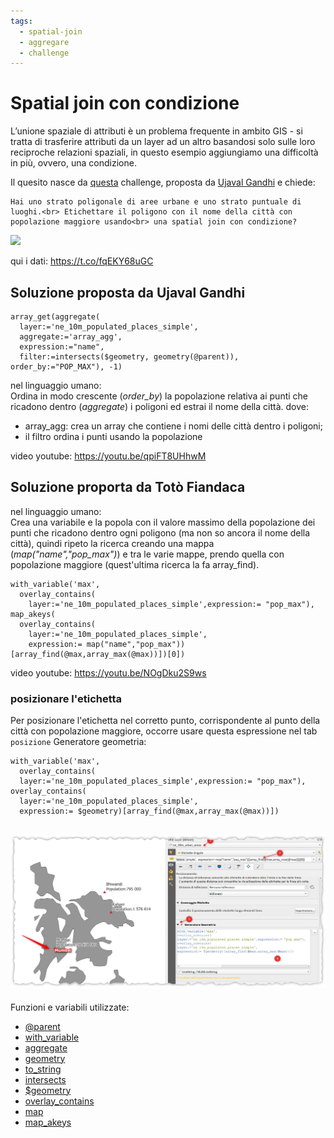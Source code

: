 ```yaml
---
tags:
  - spatial-join
  - aggregare
  - challenge
---
```


# Spatial join con condizione

L’unione spaziale di attributi è un problema frequente in ambito GIS - si tratta di trasferire attributi da un layer ad un altro basandosi solo sulle loro reciproche relazioni spaziali, in questo esempio aggiungiamo una difficoltà in più, ovvero, una condizione. 

Il quesito nasce da [questa](https://twitter.com/spatialthoughts/status/1684895102001614848) challenge, proposta da [Ujaval Gandhi](https://twitter.com/spatialthoughts) e chiede:

```
Hai uno strato poligonale di aree urbane e uno strato puntuale di luoghi.<br> Etichettare il poligono con il nome della città con popolazione maggiore usando<br> una spatial join con condizione? 
```

[![](https://pbs.twimg.com/media/F2HzGagbcAA8NpB?format=jpg&name=large)](https://pbs.twimg.com/media/F2HzGagbcAA8NpB?format=jpg&name=large)

qui i dati: <https://t.co/fqEKY68uGC>

## Soluzione proposta da Ujaval Gandhi

```
array_get(aggregate(
  layer:='ne_10m_populated_places_simple',
  aggregate:='array_agg',
  expression:="name",
  filter:=intersects($geometry, geometry(@parent)), order_by:="POP_MAX"), -1)
```

nel linguaggio umano:<br>
Ordina in modo crescente (_order_by_) la popolazione relativa ai punti che ricadono dentro (_aggregate_) i poligoni ed estrai il nome della città.
dove:
- array_agg: crea un array che contiene i nomi delle città dentro i poligoni;
- il filtro ordina i punti usando la popolazione

video youtube: <https://youtu.be/qpiFT8UHhwM>

## Soluzione proporta da Totò Fiandaca

nel linguaggio umano:<br>
Crea una variabile e la popola con il valore massimo della popolazione dei punti che ricadono dentro ogni poligono (ma non so ancora il nome della città), quindi ripeto la ricerca creando una mappa (_map("name","pop_max")_) e tra le varie mappe, prendo quella con popolazione maggiore (quest'ultima ricerca la fa array_find).

```
with_variable('max',
  overlay_contains(
    layer:='ne_10m_populated_places_simple',expression:= "pop_max"),
map_akeys( 
  overlay_contains(
    layer:='ne_10m_populated_places_simple',
    expression:= map("name","pop_max"))[array_find(@max,array_max(@max))])[0])
```

video youtube: <https://youtu.be/NOgDku2S9ws>

### posizionare l'etichetta

Per posizionare l'etichetta nel corretto punto, corrispondente al punto della città con popolazione maggiore, occorre usare questa espressione nel tab `posizione` Generatore geometria:

```
with_variable('max',
  overlay_contains(
  layer:='ne_10m_populated_places_simple',expression:= "pop_max"),
overlay_contains(
  layer:='ne_10m_populated_places_simple',
  expression:= $geometry)[array_find(@max,array_max(@max))])
```

[![](../img/esempi/spatial_join_condizionato/img01.png)](../img/esempi/spatial_join_condizionato/img01.png)
---

Funzioni e variabili utilizzate:

* [@parent](../gr_funzioni/variabili/parent.md)
* [with_variable](../gr_funzioni/variabili/with_variable.md)
* [aggregate](../gr_funzioni/aggrega/aggrega_unico.md#aggregate)
* [geometry](../gr_funzioni/geometria/geometria_unico.md#geometry)
* [to_string](../gr_funzioni/stringhe_di_testo/stringhe_di_testo_unico.md#to_string)
* [intersects](../gr_funzioni/geometria/geometria_unico.md#intersects)
* [$geometry](../gr_funzioni/geometria/geometria_unico.md#geometry)
* [overlay_contains](../gr_funzioni/geometria/geometria_unico.md#overlay_contains)
* [map](../gr_funzioni/maps/maps_unico.md#map)
* [map_akeys](../gr_funzioni/maps/maps_unico.md#map_akeys)
